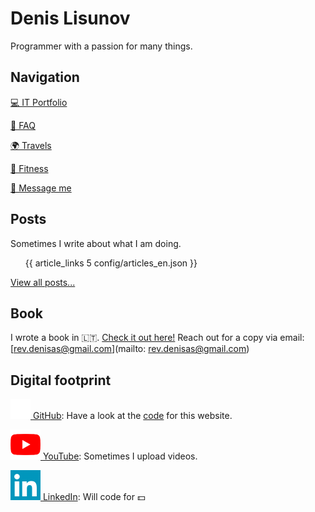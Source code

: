 # Denis Lisunov

<article class="profile-article">

<div class="text-center">

Programmer with a passion for many things.

</div>

## Navigation

<nav aria-label="navigation">

<a href="/page/portfolio" class="head-links" draggable="false" onmouseover="headSwap(0)"> 💻 IT Portfolio</a>

<a href="/page/faq" class="head-links" draggable="false" onmouseover="headSwap(1)"> 📝 FAQ</a>

<a href="/page/travels" class="head-links" draggable="false" onmouseover="headSwap(2)"> 🌍 Travels</a>

<a href="/page/fitness" class="head-links" draggable="false" onmouseover="headSwap(3)"> 💪 Fitness</a>

<a href="/page/contact" class="head-links" draggable="false" onmouseover="headSwap(4)"> 📩 Message me</a>

</nav>

<div id="head-box-relative">

<div id="head-box"></div>

</div>

</article>

<article class="profile-article">

## Posts

Sometimes I write about what I am doing.

<ul>

{{ article_links 5 config/articles_en.json }}

</ul>

<div class="text-center">

[View all posts...](/en/articles)

</div>

</article>

<article class="profile-article">

## Book

I wrote a book in 🇱🇹. [Check it out here!](/articles/lt/parasiau-knyga/) Reach out for a copy via email: [rev.denisas@gmail.com](mailto: rev.denisas@gmail.com)

</article>

<article class="profile-article">

## Digital footprint

<div class="fit-center">

[<img class="icon" src="/static/icons/gh.png" alt="GitHub icon"> GitHub](https://github.com/NorthOC): Have a look at the [code](https://github.com/NorthOC/northoc.github.io) for this website.

[<img class="icon" src="/static/icons/yt.png" alt="YouTube icon"> YouTube](https://www.youtube.com/channel/UCLRc-Q0WkFgIywm2NUPoGow): Sometimes I upload videos.

[<img class="icon" src="/static/icons/li.png" alt="LinkedIn icon"> LinkedIn](https://www.linkedin.com/in/denis-lisunov/): Will code for 💵

</div>

</article>

<script src="/scripts/headSwap.js"></script>